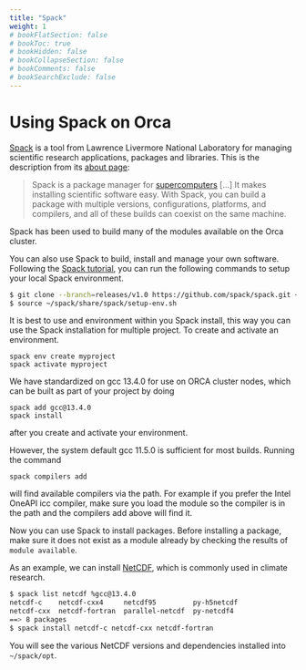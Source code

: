 ```yaml
---
title: "Spack"
weight: 1
# bookFlatSection: false
# bookToc: true
# bookHidden: false
# bookCollapseSection: false
# bookComments: false
# bookSearchExclude: false
---
```


# Using Spack on Orca

[Spack](https://spack.io) is a tool from Lawrence Livermore National Laboratory for managing scientific research applications, packages and libraries.
This is the description from its [about page](https://spack.io/about/):

> Spack is a package manager for [supercomputers](https://en.wikipedia.org/wiki/Supercomputer) [...]
> It makes installing scientific software easy.
> With Spack, you can build a package with multiple versions, configurations, platforms, and compilers, and all of these builds can coexist on the same machine.


Spack has been used to build many of the modules available on the Orca cluster.

You can also use Spack to build, install and manage your own software.
Following the [Spack tutorial](https://spack-tutorial.readthedocs.io/en/latest/tutorial_basics.html#), you can run the following commands to setup your local Spack environment.

```bash
$ git clone --branch=releases/v1.0 https://github.com/spack/spack.git ~/spack
$ source ~/spack/share/spack/setup-env.sh
```
It is best to use and environment within you Spack install, this way you can use the Spack installation
for multiple project.  To create and activate an environment.
```
spack env create myproject
spack activate myproject
```

We have standardized on gcc 13.4.0 for use on ORCA cluster nodes, which can be
built as part of your project by doing
```
spack add gcc@13.4.0
spack install
```
after you create and activate your environment.

However, the system default gcc 11.5.0 is sufficient for most builds.
Running the command
```
spack compilers add
```
will find available compilers via the path.  For example if you prefer the Intel
OneAPI icc compiler, make sure you load the module so the compiler is in the path
and the compilers add above will find it.
<!--
Make sure the file `~/.spack/linux/compilers.yaml` contains the following.
```yaml
compilers:
- compiler:
    spec: gcc@=13.2.0
    paths:
      cc: /software/builds/compilers/gcc/13.2.0/bin/gcc
      cxx: /software/builds/compilers/gcc/13.2.0/bin/g++
      f77: /software/builds/compilers/gcc/13.2.0/bin/gfortran
      fc: /software/builds/compilers/gcc/13.2.0/bin/gfortran
    flags: {}
    operating_system: rocky9
    target: x86_64
    modules: []
    environment: {}
    extra_rpaths: []
```
-->

Now you can use Spack to install packages.
Before installing a package, make sure it does not exist as a module already
by checking the results of `module available`.

As an example, we can install [NetCDF](https://www.unidata.ucar.edu/software/netcdf/), which is commonly used in climate research.
```bash
$ spack list netcdf %gcc@13.4.0
netcdf-c    netcdf-cxx4     netcdf95         py-h5netcdf
netcdf-cxx  netcdf-fortran  parallel-netcdf  py-netcdf4
==> 8 packages
$ spack install netcdf-c netcdf-cxx netcdf-fortran
```

You will see the various NetCDF versions and dependencies installed into `~/spack/opt`.
